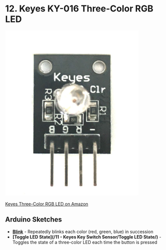 # 12. Keyes KY-016 Three-Color RGB LED

![Keyes Three-Color RGB LED](keyes-three-color-led.jpg)

[Keyes Three-Color RGB LED on Amazon](http://www.amazon.com/Keyes-Three-color-full-color-LED-plug/dp/B013GBZRSY)

## Arduino Sketches
* **[Blink](Blink/)** - Repeatedly blinks each color (red, green, blue) in succession
* **[Toggle LED State](/11 - Keyes Key Switch Sensor/Toggle LED State/)** - Toggles the state of a three-color LED each time the button is pressed